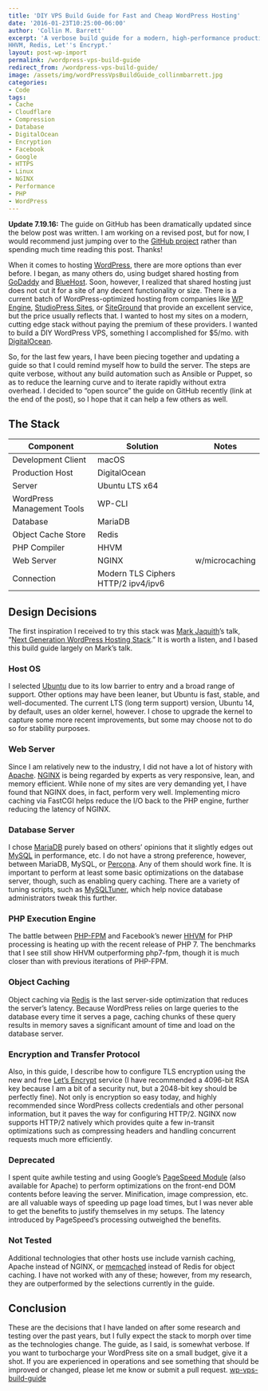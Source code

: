 ```yaml
---
title: 'DIY VPS Build Guide for Fast and Cheap WordPress Hosting'
date: '2016-01-23T10:25:00-06:00'
author: 'Collin M. Barrett'
excerpt: 'A verbose build guide for a modern, high-performance production WordPress VPS. Stack: Ubuntu, NGINX, MariaDB,
HHVM, Redis, Let''s Encrypt.'
layout: post-wp-import
permalink: /wordpress-vps-build-guide
redirect_from: /wordpress-vps-build-guide/
image: /assets/img/wordPressVpsBuildGuide_collinmbarrett.jpg
categories:
- Code
tags:
- Cache
- Cloudflare
- Compression
- Database
- DigitalOcean
- Encryption
- Facebook
- Google
- HTTPS
- Linux
- NGINX
- Performance
- PHP
- WordPress
---
```


**Update 7.19.16:** The guide on GitHub has been dramatically updated since the below post was written. I am working on
a revised post, but for now, I would recommend just jumping over to the [GitHub
project](https://github.com/collinbarrett/wp-vps-build-guide#wp-vps-build-guide) rather than spending much time reading
this post. Thanks!

When it comes to hosting [WordPress](https://wordpress.org/), there are more options than ever before. I began, as many
others do, using budget shared hosting from [GoDaddy](https://www.godaddy.com/) and
[BlueHost](https://www.bluehost.com/). Soon, however, I realized that shared hosting just does not cut it for a site of
any decent functionality or size. There is a current batch of WordPress-optimized hosting from companies like [WP
Engine](https://wpengine.com/), [StudioPress Sites](https://wpengine.com/more/studiopress-sites/#pricing-tiles), or
[SiteGround](https://www.siteground.com/) that provide an excellent service, but the price usually reflects that. I
wanted to host my sites on a modern, cutting edge stack without paying the premium of these providers. I wanted to build
a DIY WordPress VPS, something I accomplished for $5/mo. with [DigitalOcean](https://www.digitalocean.com/).

So, for the last few years, I have been piecing together and updating a guide so that I could remind myself how to build
the server. The steps are quite verbose, without any build automation such as Ansible or Puppet, so as to reduce the
learning curve and to iterate rapidly without extra overhead. I decided to “open source” the guide on GitHub recently
(link at the end of the post), so I hope that it can help a few others as well.

## The Stack

| Component | Solution | Notes |
|---|---|---|
| Development Client | macOS | |
| Production Host | DigitalOcean | |
| Server | Ubuntu LTS x64 | |
| WordPress Management Tools | WP-CLI | |
| Database | MariaDB | |
| Object Cache Store | Redis | |
| PHP Compiler | HHVM | |
| Web Server | NGINX | w/microcaching |
| Connection | Modern TLS Ciphers HTTP/2 ipv4/ipv6 | |

## Design Decisions

The first inspiration I received to try this stack was [Mark Jaquith](https://markjaquith.com/)’s talk, “[Next
Generation WordPress Hosting
Stack](https://wordpress.tv/2014/10/16/mark-jaquith-next-generation-wordpress-hosting-stack/ "WordPress TV").” It is
worth a listen, and I based this build guide largely on Mark’s talk.

### Host OS

I selected [Ubuntu](https://ubuntu.com/) due to its low barrier to entry and a broad range of support. Other options may
have been leaner, but Ubuntu is fast, stable, and well-documented. The current LTS (long term support) version, Ubuntu
14, by default, uses an older kernel, however. I chose to upgrade the kernel to capture some more recent improvements,
but some may choose not to do so for stability purposes.

### Web Server

Since I am relatively new to the industry, I did not have a lot of history with [Apache](http://www.apache.org/).
[NGINX](http://nginx.org/) is being regarded by experts as very responsive, lean, and memory efficient. While none of my
sites are very demanding yet, I have found that NGINX does, in fact, perform very well. Implementing micro caching via
FastCGI helps reduce the I/O back to the PHP engine, further reducing the latency of NGINX.

### Database Server

I chose [MariaDB](https://mariadb.org/) purely based on others’ opinions that it slightly edges out
[MySQL](https://www.mysql.com/) in performance, etc. I do not have a strong preference, however, between MariaDB, MySQL,
or [Percona](https://www.percona.com/). Any of them should work fine. It is important to perform at least some basic
optimizations on the database server, though, such as enabling query caching. There are a variety of tuning scripts,
such as [MySQLTuner](https://github.com/major/MySQLTuner-perl), which help novice database administrators tweak this
further.

### PHP Execution Engine

The battle between [PHP-FPM](https://php-fpm.org/) and Facebook’s newer [HHVM](https://hhvm.com/) for PHP processing is
heating up with the recent release of PHP 7. The benchmarks that I see still show HHVM outperforming php7-fpm, though it
is much closer than with previous iterations of PHP-FPM.

### Object Caching

Object caching via [Redis](https://redis.io/) is the last server-side optimization that reduces the server’s latency.
Because WordPress relies on large queries to the database every time it serves a page, caching chunks of these query
results in memory saves a significant amount of time and load on the database server.

### Encryption and Transfer Protocol

Also, in this guide, I describe how to configure TLS encryption using the new and free [Let’s
Encrypt](https://letsencrypt.org/) service (I have recommended a 4096-bit RSA key because I am a bit of a security nut,
but a 2048-bit key should be perfectly fine). Not only is encryption so easy today, and highly recommended since
WordPress collects credentials and other personal information, but it paves the way for configuring HTTP/2. NGINX now
supports HTTP/2 natively which provides quite a few in-transit optimizations such as compressing headers and handling
concurrent requests much more efficiently.

### Deprecated

I spent quite awhile testing and using Google’s [PageSpeed
Module](https://developers.google.com/speed/pagespeed/module/) (also available for Apache) to perform optimizations on
the front-end DOM contents before leaving the server. Minification, image compression, etc. are all valuable ways of
speeding up page load times, but I was never able to get the benefits to justify themselves in my setups. The latency
introduced by PageSpeed’s processing outweighed the benefits.

### Not Tested

Additional technologies that other hosts use include varnish caching, Apache instead of NGINX, or
[memcached](https://memcached.org/) instead of Redis for object caching. I have not worked with any of these; however,
from my research, they are outperformed by the selections currently in the guide.

## Conclusion

These are the decisions that I have landed on after some research and testing over the past years, but I fully expect
the stack to morph over time as the technologies change. The guide, as I said, is somewhat verbose. If you want to
turbocharge your WordPress site on a small budget, give it a shot. If you are experienced in operations and see
something that should be improved or changed, please let me know or submit a pull request.
[wp-vps-build-guide](https://github.com/collinbarrett/wp-vps-build-guide#wp-vps-build-guide)